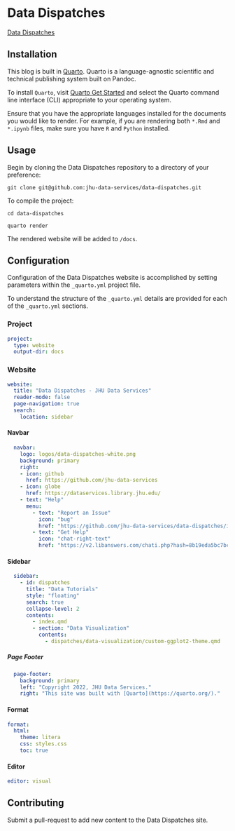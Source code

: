 # Data Dispatches

[Data Dispatches](https://jhu-data-services.github.io/data-dispatches/)

## Installation

This blog is built in [Quarto](https://quarto.org/). Quarto is a
language-agnostic scientific and technical publishing system built on
Pandoc.

To install `Quarto`, visit [Quarto Get
Started](https://quarto.org/docs/get-started/) and select the Quarto
command line interface (CLI) appropriate to your operating system.

Ensure that you have the appropriate languages installed for the
documents you would like to render. For example, if you are rendering
both `*.Rmd` and `*.ipynb` files, make sure you have `R` and `Python`
installed.

## Usage

Begin by cloning the Data Dispatches repository to a directory of your preference:

`git clone git@github.com:jhu-data-services/data-dispatches.git`

To compile the project:

`cd data-dispatches`

`quarto render`

The rendered website will be added to `/docs`. 

## Configuration

Configuration of the Data Dispatches website is accomplished by setting parameters within the `_quarto.yml` project file.

To understand the structure of the `_quarto.yml` details are provided for each of the `_quarto.yml` sections.

### Project

``` yaml
project:
  type: website
  output-dir: docs
```

### Website

``` yaml
website:
  title: "Data Dispatches - JHU Data Services"
  reader-mode: false
  page-navigation: true
  search:
    location: sidebar
```

#### Navbar

``` yaml
  navbar: 
    logo: logos/data-dispatches-white.png
    background: primary
    right: 
    - icon: github
      href: https://github.com/jhu-data-services
    - icon: globe 
      href: https://dataservices.library.jhu.edu/
    - text: "Help"
      menu:
        - text: "Report an Issue"
          icon: "bug"
          href: "https://github.com/jhu-data-services/data-dispatches/issues"
        - text: "Get Help"
          icon: "chat-right-text"
          href: "https://v2.libanswers.com/chati.php?hash=8b19eda5bc7bc7b80e623cad56abdd12"
```

#### Sidebar

``` yaml
  sidebar: 
    - id: dispatches
      title: "Data Tutorials"
      style: "floating"
      search: true
      collapse-level: 2
      contents:
        - index.qmd
        - section: "Data Visualization"
          contents:
            - dispatches/data-visualization/custom-ggplot2-theme.qmd
```

##### Page Footer

``` yaml
  page-footer: 
    background: primary
    left: "Copyright 2022, JHU Data Services." 
    right: "This site was built with [Quarto](https://quarto.org/)."
```

#### Format

``` yaml
format:
  html:
    theme: litera 
    css: styles.css
    toc: true
```

#### Editor

``` yaml
editor: visual
```

## Contributing

Submit a pull-request to add new content to the Data Dispatches site.
